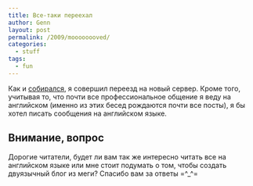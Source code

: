 ```yaml
---
title: Все-таки переехал
author: Genn
layout: post
permalink: /2009/moooooooved/
categories:
  - stuff
tags:
  - fun
---
```

Как и [собирался][1], я совершил переезд на новый сервер. Кроме того, учитывая то, что почти все профессиональное общение я веду на английском (именно из этих бесед рождаются почти все посты), я бы хотел писать сообщения на английском языке.

## Внимание, вопрос

Дорогие читатели, будет ли вам так же интересно читать все на английском языке или мне стоит подумать о том, чтобы создать двуязычный блог из меги? Спасибо вам за ответы =^_^=

 [1]: http://mega.genn.org/2008/moving-around/